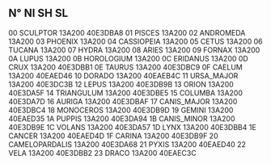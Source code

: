 N° NI               SH     SL
-----------------------------------
00 SCULPTOR         13A200 40E3DBA8
01 PISCES           13A200
02 ANDROMEDA        13A200
03 PHOENIX          13A200
04 CASSIOPEIA       13A200
05 CETUS            13A200
06 TUCANA           13A200
07 HYDRA            13A200
08 ARIES            13A200
09 FORNAX           13A200
0A LUPUS            13A200
0B HOROLOGIUM       13A200
0C ERIDANUS         13A200
0D CRUX             13A200 40E3DBB1
0E TAURUS           13A200 40E3DBC9
0F CAELUM           13A200 40EAED46
10 DORADO           13A200 40EAEB4C
11 URSA_MAJOR       13A200 40E3DC3B
12 LEPUS            13A200 40E3DB9B
13 ORION            13A200 40E3DA5F
14 TRIANGULUM       13A200 40E3DBE5
15 COLUMBA          13A200 40E3DA7D
16 AURIGA           13A200 40E3DBAF
17 CANIS_MAJOR      13A200 40E3DBC4
18 MONOCEROS        13A200 40E3DB9D
19 GEMINI           13A200 40EAED35
1A PUPPIS           13A200 40E3DA94
1B CANIS_MINOR      13A200 40E3DB9E
1C VOLANS           13A200 40E3DA57
1D LYNX             13A200 40E3DBB4
1E CANCER           13A200 40EAED4D
1F CARINA           13A200 40E3DB9F
20 CAMELOPARDALIS   13A200 40E3DA68
21 PYXIS            13A200 40EAED40
22 VELA             13A200 40E3DBB2
23 DRACO            13A200 40EAEC3C
